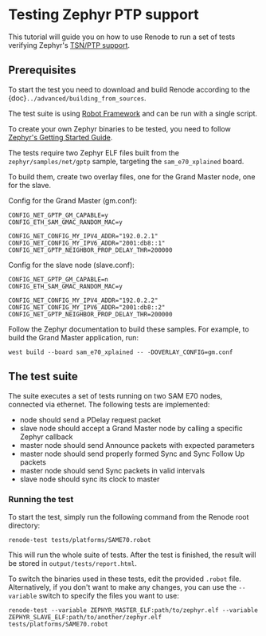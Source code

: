 # Testing Zephyr PTP support

This tutorial will guide you on how to use Renode to run a set of tests verifying Zephyr's [TSN/PTP support](https://en.wikipedia.org/wiki/Precision_Time_Protocol).

## Prerequisites

To start the test you need to download and build Renode according to the {doc}`../advanced/building_from_sources`.

The test suite is using [Robot Framework](https://robotframework.org/) and can be run with a single script.

To create your own Zephyr binaries to be tested, you need to follow [Zephyr's Getting Started Guide](https://docs.zephyrproject.org/latest/getting_started/index.html).

The tests require two Zephyr ELF files built from the `zephyr/samples/net/gptp` sample, targeting the `sam_e70_xplained` board.

To build them, create two overlay files, one for the Grand Master node, one for the slave.

Config for the Grand Master (gm.conf):

    CONFIG_NET_GPTP_GM_CAPABLE=y
    CONFIG_ETH_SAM_GMAC_RANDOM_MAC=y
    
    CONFIG_NET_CONFIG_MY_IPV4_ADDR="192.0.2.1"
    CONFIG_NET_CONFIG_MY_IPV6_ADDR="2001:db8::1"
    CONFIG_NET_GPTP_NEIGHBOR_PROP_DELAY_THR=200000

Config for the slave node (slave.conf):

    CONFIG_NET_GPTP_GM_CAPABLE=n
    CONFIG_ETH_SAM_GMAC_RANDOM_MAC=y
    
    CONFIG_NET_CONFIG_MY_IPV4_ADDR="192.0.2.2"
    CONFIG_NET_CONFIG_MY_IPV6_ADDR="2001:db8::2"
    CONFIG_NET_GPTP_NEIGHBOR_PROP_DELAY_THR=200000

Follow the Zephyr documentation to build these samples.
For example, to build the Grand Master application, run:

    west build --board sam_e70_xplained -- -DOVERLAY_CONFIG=gm.conf

## The test suite

The suite executes a set of tests running on two SAM E70 nodes, connected via ethernet. The following tests are implemented:

* node should send a PDelay request packet
* slave node should accept a Grand Master node by calling a specific Zephyr callback
* master node should send Announce packets with expected parameters
* master node should send properly formed Sync and Sync Follow Up packets
* master node should send Sync packets in valid intervals
* slave node should sync its clock to master

### Running the test

To start the test, simply run the following command from the Renode root directory:

    renode-test tests/platforms/SAME70.robot

This will run the whole suite of tests.
After the test is finished, the result will be stored in `output/tests/report.html`.

To switch the binaries used in these tests, edit the provided `.robot` file.
Alternatively, if you don't want to make any changes, you can use the `--variable` switch to specify the files you want to use:

    renode-test --variable ZEPHYR_MASTER_ELF:path/to/zephyr.elf --variable ZEPHYR_SLAVE_ELF:path/to/another/zephyr.elf tests/platforms/SAME70.robot
